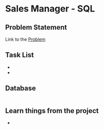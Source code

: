 # Sales Manager - SQL
## Problem Statement
Link to the [Problem]()

## Task List
-  
-  
## Database
<p align="center">
    <img src=" " width="600">
</p>

## Learn things from the project
- 